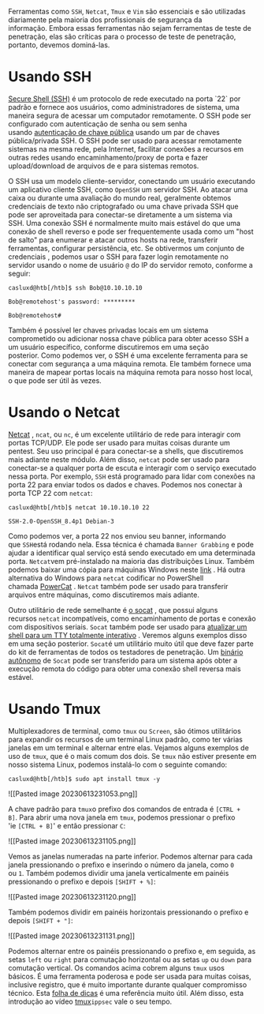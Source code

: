 
Ferramentas como `SSH`, `Netcat`, `Tmux` e `Vim` são essenciais e são utilizadas diariamente pela maioria dos profissionais de segurança da informação. Embora essas ferramentas não sejam ferramentas de teste de penetração, elas são críticas para o processo de teste de penetração, portanto, devemos dominá-las.

# Usando SSH

[Secure Shell (SSH)](https://en.wikipedia.org/wiki/SSH_(Secure_Shell)) é um protocolo de rede executado na porta `22` por padrão e fornece aos usuários, como administradores de sistema, uma maneira segura de acessar um computador remotamente. O SSH pode ser configurado com autenticação de senha ou sem senha usando [autenticação de chave pública](https://serverpilot.io/docs/how-to-use-ssh-public-key-authentication/) usando um par de chaves pública/privada SSH. O SSH pode ser usado para acessar remotamente sistemas na mesma rede, pela Internet, facilitar conexões a recursos em outras redes usando encaminhamento/proxy de porta e fazer upload/download de arquivos de e para sistemas remotos.

O SSH usa um modelo cliente-servidor, conectando um usuário executando um aplicativo cliente SSH, como `OpenSSH` um servidor SSH. Ao atacar uma caixa ou durante uma avaliação do mundo real, geralmente obtemos credenciais de texto não criptografado ou uma chave privada SSH que pode ser aproveitada para conectar-se diretamente a um sistema via SSH. Uma conexão SSH é normalmente muito mais estável do que uma conexão de shell reverso e pode ser frequentemente usada como um "host de salto" para enumerar e atacar outros hosts na rede, transferir ferramentas, configurar persistência, etc. Se obtivermos um conjunto de credenciais , podemos usar o SSH para fazer login remotamente no servidor usando o nome de usuário `@` do IP do servidor remoto, conforme a seguir:

```shell-session
casluxd@htb[/htb]$ ssh Bob@10.10.10.10

Bob@remotehost's password: *********

Bob@remotehost#
```

Também é possível ler chaves privadas locais em um sistema comprometido ou adicionar nossa chave pública para obter acesso SSH a um usuário específico, conforme discutiremos em uma seção posterior. Como podemos ver, o SSH é uma excelente ferramenta para se conectar com segurança a uma máquina remota. Ele também fornece uma maneira de mapear portas locais na máquina remota para nosso host local, o que pode ser útil às vezes.

# Usando o Netcat

[Netcat](https://linux.die.net/man/1/nc) , `ncat`, ou `nc`, é um excelente utilitário de rede para interagir com portas TCP/UDP. Ele pode ser usado para muitas coisas durante um pentest. Seu uso principal é para conectar-se a shells, que discutiremos mais adiante neste módulo. Além disso, `netcat` pode ser usado para conectar-se a qualquer porta de escuta e interagir com o serviço executado nessa porta. Por exemplo, `SSH` está programado para lidar com conexões na porta 22 para enviar todos os dados e chaves. Podemos nos conectar à porta TCP 22 com `netcat`:

```shell-session
casluxd@htb[/htb]$ netcat 10.10.10.10 22

SSH-2.0-OpenSSH_8.4p1 Debian-3
```

Como podemos ver, a porta 22 nos enviou seu banner, informando que `SSH`está rodando nela. Essa técnica é chamada `Banner Grabbing` e pode ajudar a identificar qual serviço está sendo executado em uma determinada porta. `Netcat`vem pré-instalado na maioria das distribuições Linux. Também podemos baixar uma cópia para máquinas Windows neste [link](https://nmap.org/download.html) . Há outra alternativa do Windows para `netcat` codificar no PowerShell chamada [PowerCat](https://github.com/besimorhino/powercat) . `Netcat` também pode ser usado para transferir arquivos entre máquinas, como discutiremos mais adiante.

Outro utilitário de rede semelhante é [o socat](https://linux.die.net/man/1/socat) , que possui alguns recursos `netcat` incompatíveis, como encaminhamento de portas e conexão com dispositivos seriais. `Socat` também pode ser usado para [atualizar um shell para um TTY totalmente interativo](https://blog.ropnop.com/upgrading-simple-shells-to-fully-interactive-ttys/#method-2-using-socat) . Veremos alguns exemplos disso em uma seção posterior. `Socat`é um utilitário muito útil que deve fazer parte do kit de ferramentas de todos os testadores de penetração. Um [binário autônomo](https://github.com/andrew-d/static-binaries) de `Socat` pode ser transferido para um sistema após obter a execução remota do código para obter uma conexão shell reversa mais estável.

# Usando Tmux

Multiplexadores de terminal, como `tmux` ou `Screen`, são ótimos utilitários para expandir os recursos de um terminal Linux padrão, como ter várias janelas em um terminal e alternar entre elas. Vejamos alguns exemplos de uso de `tmux`, que é o mais comum dos dois. Se `tmux` não estiver presente em nosso sistema Linux, podemos instalá-lo com o seguinte comando:

```shell-session
casluxd@htb[/htb]$ sudo apt install tmux -y
```

![[Pasted image 20230613231053.png]]

A chave padrão para `tmux`o prefixo dos comandos de entrada é `[CTRL + B]`. Para abrir uma nova janela em `tmux`, podemos pressionar o prefixo 'ie `[CTRL + B]`' e então pressionar `C`:

![[Pasted image 20230613231105.png]]

Vemos as janelas numeradas na parte inferior. Podemos alternar para cada janela pressionando o prefixo e inserindo o número da janela, como `0` ou `1`. Também podemos dividir uma janela verticalmente em painéis pressionando o prefixo e depois `[SHIFT + %]`:

![[Pasted image 20230613231120.png]]

Também podemos dividir em painéis horizontais pressionando o prefixo e depois `[SHIFT + "]`:

![[Pasted image 20230613231131.png]]

Podemos alternar entre os painéis pressionando o prefixo e, em seguida, as setas `left` ou `right` para comutação horizontal ou as setas `up` ou `down` para comutação vertical. Os comandos acima cobrem alguns `tmux` usos básicos. É uma ferramenta poderosa e pode ser usada para muitas coisas, inclusive registro, que é muito importante durante qualquer compromisso técnico. Esta [folha de dicas](https://tmuxcheatsheet.com/) é uma referência muito útil. Além disso, esta introdução ao vídeo [tmux](https://www.youtube.com/watch?v=Lqehvpe_djs)`ippsec` vale o seu tempo.

